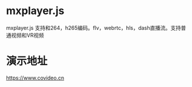 # mxplayer.js
mxplayer.js 支持和264，h265编码。flv，webrtc，hls，dash直播流。支持普通视频和VR视频

# 演示地址

https://www.covideo.cn
